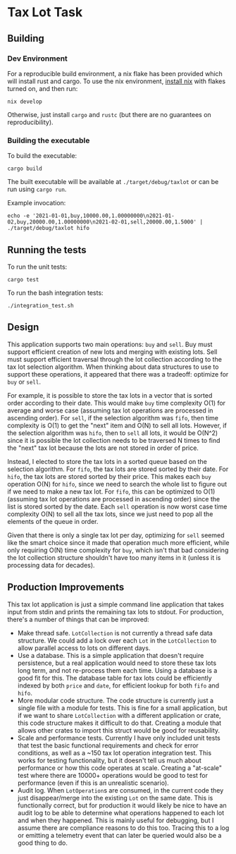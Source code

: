 # Tax Lot Task

## Building

### Dev Environment
For a reproducible build environment, a nix flake has been provided which will install rust and cargo.
To use the nix environment, [install nix](https://zero-to-nix.com/start/install) with flakes turned on, and then run:

```
nix develop
```

Otherwise, just install `cargo` and `rustc` (but there are no guarantees on reproducibility).

### Building the executable
To build the executable:

```
cargo build
```

The built executable will be available at `./target/debug/taxlot` or can be run using `cargo run`.

Example invocation:

```
echo -e '2021-01-01,buy,10000.00,1.00000000\n2021-01-02,buy,20000.00,1.00000000\n2021-02-01,sell,20000.00,1.5000' | ./target/debug/taxlot hifo
```

## Running the tests
To run the unit tests:

```
cargo test
```

To run the bash integration tests:

```
./integration_test.sh
```

## Design
This application supports two main operations: `buy` and `sell`. Buy must support efficient creation of new lots and merging with existing lots.
Sell must support efficient traversal through the lot collection according to the tax lot selection algorithm. 
When thinking about data structures to use to support these operations, it appeared that there was a tradeoff: optimize for `buy` or `sell`.

For example, it is possible to store the tax lots in a vector that is sorted order according to their date. This would make `buy` time complexity O(1) for average and worse case (assuming tax lot operations are processed in ascending order). 
For `sell`, if the selection algorithm was `fifo`, then time complexity is O(1) to get the "next" item and O(N) to sell all lots. However, if the selection algorithm was `hifo`, then to `sell` all lots, it would be O(N^2) since it is possible the lot collection needs to be traversed N times to find the "next" tax lot because the lots are not stored in order of price.

Instead, I elected to store the tax lots in a sorted queue based on the selection algorithm. For `fifo`, the tax lots are stored sorted by their date. For `hifo`, the tax lots are stored sorted by their price. This makes each `buy` operation O(N) for `hifo`, since we need to search the whole list to figure out if we need to make a new tax lot. For `fifo`, this can be optimized to O(1) (assuming tax lot operations are processed in ascending order) since the list is stored sorted by the date. Each
`sell` operation is now worst case time complexity O(N) to sell all the tax lots, since we just need to pop all the elements of the queue in order.

Given that there is only a single tax lot per day, optimizing for `sell` seemed like the smart choice since it made that operation much more efficient, while only requiring O(N) time complexity for `buy`, which isn't that bad considering the lot collection
structure shouldn't have too many items in it (unless it is processing data for decades).


## Production Improvements
This tax lot application is just a simple command line application that takes input from stdin and prints the remaining tax lots to stdout. 
For production, there's a number of things that can be improved:

 - Make thread safe. `LotCollection` is not currently a thread safe data structure. We could add a lock over each `Lot` in the `LotCollection` to allow parallel access to lots on different days.
 - Use a database. This is a simple application that doesn't require persistence, but a real application would need to store these tax lots long term, and not re-process them each time. Using a database
 is a good fit for this. The database table for tax lots could be efficiently indexed by both `price` and `date`, for efficient lookup for both `fifo` and `hifo`.
 - More modular code structure. The code structure is currently just a single file with a module for tests. This is fine for a small application, but if we want to share `LotCollection` with a different application or crate,
 this code structure makes it difficult to do that. Creating a module that allows other crates to import this struct would be good for reusability.
 - Scale and performance tests. Currently I have only included unit tests that test the basic functional requirements and check for error conditions, as well as a ~150 tax lot operation integration test. This works for testing
 functionality, but it doesn't tell us much about performance or how this code operates at scale. Creating a "at-scale" test where there are 10000+ operations would be good to test for performance (even if this is an unrealistic scenario).
 - Audit log. When `LotOperation`s are consumed, in the current code they just disappear/merge into the existing `Lot` on the same date. This is functionally correct, but for production it would likely be nice to have an audit log to be able to 
 determine what operations happened to each lot and when they happened. This is mainly useful for debugging, but I assume there are compliance reasons to do this too. Tracing this to a log or emitting a telemetry event that can later be queried
 would also be a good thing to do.

